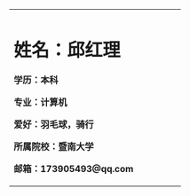 <table border="0">
<tr>
<td width="75%">
  <h1>姓名：邱红理</h1>
  <p><b>学历：本科</b></p>
  <p><b>专业：计算机</b></p>
  <p><b>爱好：羽毛球，骑行</b></p>
  <p><b>所属院校：暨南大学</b></p>
  <p><b>邮箱：173905493@qq.com</b></p>
  </td>
 </tr>
</table>
